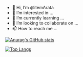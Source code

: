 - 👋 Hi, I’m @itemArata
- 👀 I’m interested in ...
- 🌱 I’m currently learning ...
- 💞️ I’m looking to collaborate on ...
- 📫 How to reach me ...

[![Anurag's GitHub stats](https://github-readme-stats.vercel.app/api?username=itemArata)](https://github.com/anuraghazra/github-readme-stats)

[![Top Langs](https://github-readme-stats.vercel.app/api/top-langs/??username=itemArata&layout=compact)](https://github.com/anuraghazra/github-readme-stats)


<!---
itemArata/itemArata is a ✨ special ✨ repository because its `README.md` (this file) appears on your GitHub profile.
You can click the Preview link to take a look at your changes.
--->
